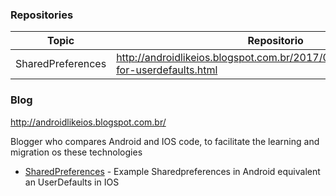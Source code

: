 ### Repositories

| Topic | Repositorio |
| ------ | ------ |
| SharedPreferences | http://androidlikeios.blogspot.com.br/2017/04/sharedpreferences-for-userdefaults.html|


### Blog 
http://androidlikeios.blogspot.com.br/

Blogger who compares Android and IOS code, to facilitate the learning and migration os these technologies

* [SharedPreferences](http://androidlikeios.blogspot.com.br/2017/04/sharedpreferences-for-userdefaults.html) - Example Sharedpreferences in Android equivalent an UserDefaults in IOS
